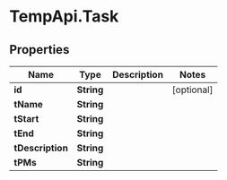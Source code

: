 # TempApi.Task

## Properties

Name | Type | Description | Notes
------------ | ------------- | ------------- | -------------
**id** | **String** |  | [optional] 
**tName** | **String** |  | 
**tStart** | **String** |  | 
**tEnd** | **String** |  | 
**tDescription** | **String** |  | 
**tPMs** | **String** |  | 



